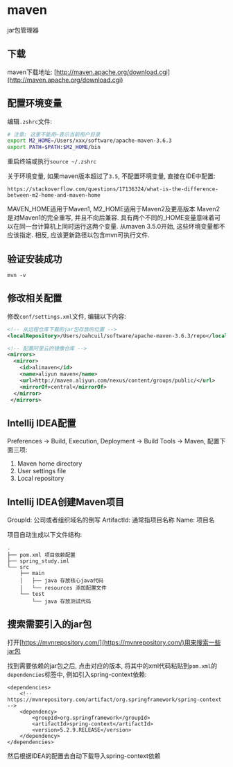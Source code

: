 # maven

jar包管理器

## 下载

maven下载地址: [http://maven.apache.org/download.cgi](http://maven.apache.org/download.cgi)

## 配置环境变量

编辑`.zshrc`文件: 

```bash
# 注意: 这里不能用~表示当前用户目录
export M2_HOME=/Users/xxx/software/apache-maven-3.6.3
export PATH=$PATH:$M2_HOME/bin
```

重启终端或执行`source ~/.zshrc`

关于环境变量, 如果maven版本超过了`3.5`, 不配置环境变量, 直接在IDE中配置: 

`https://stackoverflow.com/questions/17136324/what-is-the-difference-between-m2-home-and-maven-home`

MAVEN_HOME适用于Maven1, M2_HOME适用于Maven2及更高版本
Maven2是对Maven1的完全重写, 并且不向后兼容. 具有两个不同的_HOME变量意味着可以在同一台计算机上同时运行这两个变量.
从maven 3.5.0开始, 这些环境变量都不应该指定. 相反, 应该更新路径以包含mvn可执行文件.

## 验证安装成功

`mvn -v`

## 修改相关配置

修改`conf/settings.xml`文件, 编辑以下内容: 

```xml
<!-- 从远程仓库下载的jar包存放的位置 -->
<localRepository>/Users/oahcuil/software/apache-maven-3.6.3/repo</localRepository>

<!-- 配置阿里云的镜像仓库 -->
<mirrors>
  <mirror>
    <id>alimaven</id>
    <name>aliyun maven</name>
    <url>http://maven.aliyun.com/nexus/content/groups/public/</url>
    <mirrorOf>central</mirrorOf>
  </mirror>
 </mirrors>
```

## Intellij IDEA配置

Preferences -> Build, Execution, Deployment -> Build Tools -> Maven, 配置下面三项: 

1. Maven home directory
2. User settings file
3. Local repository

## Intellij IDEA创建Maven项目

GroupId: 公司或者组织域名的倒写
ArtifactId: 通常指项目名称
Name: 项目名

项目自动生成以下文件结构:

```
.
├── pom.xml 项目依赖配置
├── spring_study.iml
└── src
    ├── main
    │   ├── java 存放核心java代码
    │   └── resources 添加配置文件
    └── test
        └── java 存放测试代码
```

## 搜索需要引入的jar包

打开[https://mvnrepository.com/](https://mvnrepository.com/)用来搜索一些jar包

找到需要依赖的jar包之后, 点击对应的版本, 将其中的xml代码粘贴到`pom.xml`的`dependencies`标签中, 例如引入spring-context依赖:

```
<dependencies>
    <!-- https://mvnrepository.com/artifact/org.springframework/spring-context -->
    <dependency>
        <groupId>org.springframework</groupId>
        <artifactId>spring-context</artifactId>
        <version>5.2.9.RELEASE</version>
    </dependency>
</dependencies>
```

然后根据IDEA的配置去自动下载导入spring-context依赖
